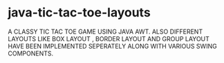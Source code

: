 # java-tic-tac-toe-layouts
A CLASSY TIC TAC TOE GAME USING JAVA AWT. ALSO DIFFERENT LAYOUTS LIKE BOX LAYOUT , BORDER LAYOUT AND GROUP LAYOUT HAVE BEEN 
IMPLEMENTED SEPERATELY ALONG WITH VARIOUS SWING COMPONENTS.

